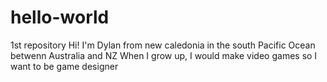 # hello-world
1st repository
Hi!
I'm Dylan from new caledonia in the south Pacific Ocean betwenn Australia and NZ
When I grow up, I would make video games so I want to be game designer
